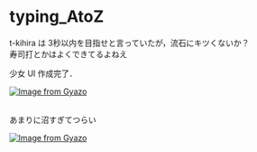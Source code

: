 # typing_AtoZ 
t-kihira は 3秒以内を目指せと言っていたが，流石にキツくないか？ </br>
寿司打とかはよくできてるよねえ </br>

少女 UI 作成完了． </br>

[![Image from Gyazo](https://i.gyazo.com/5eda05758695e1f1e66860312d7ccee7.png)](https://gyazo.com/5eda05758695e1f1e66860312d7ccee7)

</br>
あまりに沼すぎてつらい </br>

[![Image from Gyazo](https://i.gyazo.com/6eebe1577df44fe6ad87cb86c3411c9e.png)](https://gyazo.com/6eebe1577df44fe6ad87cb86c3411c9e)